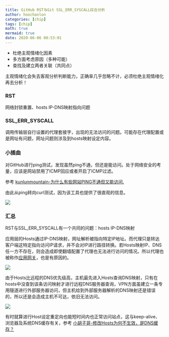```yaml
---
title: GitHub RST与Git SSL_ERR_SYSCALL综合分析
author: hoochanlon
categories: [chip]
tags: [chip]
math: true
mermaid: true
date: 2020-06-06 00:53:01
---
```


* 杜绝主观情绪化因素
* 多方面考虑原因（多种可能）
* 查找及建立两者关联（共同点）

主观情绪化会失去客观分析判断能力，正确率几乎忽略不计，必须杜绝主观情绪化再去分析！

<!--more-->

### RST

网络封锁重置、hosts IP-DNS映射指向问题

### SSL_ERR_SYSCALL

调用传输层自行设置的代理套接字，出现的无法访问的问题。可能存在代理配置或是网址有问题，网址问题则涉及到hosts映射设定内容。

### 小插曲

对GitHub进行ping测试，发现虽然ping不通，但还是能访问。处于网络安全的考量，应该是网站禁用了ICMP回应或者开启了ICMP过滤。

参考 [kunlunmountain-为什么有些网站PING不通但又能访问.](https://www.cnblogs.com/kunlunmountain/p/5945756.html)

由此从ping转向curl测试，因为该工具也提供了很直观的信息。

![](https://i.postimg.cc/brH28KhX/010.png)

### 汇总

RST与SSL_ERR_SYSCALL有一个共同的问题：hosts IP-DNS映射

应用层的Hosts通过IP-DNS映射，网址解析被指向特定IP地址。而代理只是转达客户端这特定指向访问IP请求，并不会对IP进行路径转换。若Hosts映射IP、DNS任一方不存在，则会造成即使翻墙配置了代理也无法进行访问的情况。所以代理也被称作[应用网关](https://baike.baidu.com/item/%E5%BA%94%E7%94%A8%E7%BD%91%E5%85%B3/6324513)，也是有原因的。

![](https://i.postimg.cc/SKjbkkk8/008.png)

由于Hosts比远程的DNS优先级高，主机最先进入Hosts查询DNS映射，只有在hosts中没查到该条访问映射才进行远程DNS服务器查询，VPN方面虽建立一条专用隧道进行外部服务器访问，但主机给到外部服务器解析的DNS映射还是错误的，所以还是会造成主机不可达，依旧无法访问。

![](https://i.postimg.cc/fT1p9pnn/009.png)

有时就算进行Host设定重定向也能短时间内也正常访问站点，这与keep-alive、浏览器及系统DNS缓存有关，参考 [小胡子哥-修改Hosts为何不生效，是DNS缓存？](https://www.cnblogs.com/hustskyking/p/hosts-modify.html)
